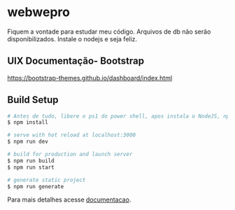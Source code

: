 # webwepro

Fiquem a vontade para estudar meu código. Arquivos de db não serão disponibilizados.
Instale o nodejs e seja feliz.

## UIX Documentação- Bootstrap
https://bootstrap-themes.github.io/dashboard/index.html

## Build Setup

```bash
# Antes de tudo, libere o ps1 do power shell, apos instala o NodeJS, npm i e npm run dev. Para vizualizar localhost:3000
$ npm install

# serve with hot reload at localhost:3000
$ npm run dev

# build for production and launch server
$ npm run build
$ npm run start

# generate static project
$ npm run generate
```

Para mais detalhes acesse [documentacao](https://bootstrap-themes.github.io/dashboard/index.html).
